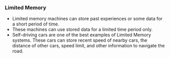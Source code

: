 ### Limited Memory
- Limited memory machines can store past experiences or some data for a short period of time.
- These machines can use stored data for a limited time period only.
- Self-driving cars are one of the best examples of Limited Memory systems. These cars can store recent speed of nearby cars, the distance of other cars, speed limit, and other information to navigate the road.